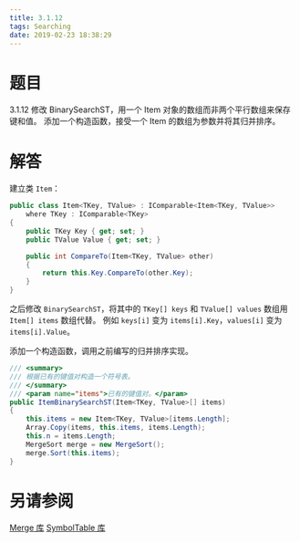 ```yaml
---
title: 3.1.12
tags: Searching
date: 2019-02-23 18:38:29
---
```


# 题目

3.1.12
修改 BinarySearchST，用一个 Item 对象的数组而非两个平行数组来保存键和值。
添加一个构造函数，接受一个 Item 的数组为参数并将其归并排序。

# 解答

建立类 `Item`：

```csharp
public class Item<TKey, TValue> : IComparable<Item<TKey, TValue>>
    where TKey : IComparable<TKey>
{
    public TKey Key { get; set; }
    public TValue Value { get; set; }

    public int CompareTo(Item<TKey, TValue> other)
    {
        return this.Key.CompareTo(other.Key);
    }
}
```

之后修改 `BinarySearchST`，将其中的 `TKey[] keys` 和 `TValue[] values` 数组用 `Item[] items` 数组代替。
例如 `keys[i]` 变为 `items[i].Key`，`values[i]` 变为 `items[i].Value`。

添加一个构造函数，调用之前编写的归并排序实现。

```csharp
/// <summary>
/// 根据已有的键值对构造一个符号表。
/// </summary>
/// <param name="items">已有的键值对。</param>
public ItemBinarySearchST(Item<TKey, TValue>[] items)
{
    this.items = new Item<TKey, TValue>[items.Length];
    Array.Copy(items, this.items, items.Length);
    this.n = items.Length;
    MergeSort merge = new MergeSort();
    merge.Sort(this.items);
}
```

# 另请参阅

[Merge 库](https://alg4.ikesnowy.com/docs/api/Merge.html)
[SymbolTable 库](https://alg4.ikesnowy.com/docs/api/SymbolTable.html)